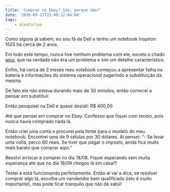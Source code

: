 ```yaml
---
title: 'Comprar no Ebay? Sim, porque não?'
date: '2010-09-21T22:40:12-04:00'
tags:
    - aleatorios
---
```


Como alguns já sabem, eu sou fã da <span class="bbli">Dell</span> e tenho um <span class="bbli">notebook</span> Inspiron 1525 há cerca de 2 anos.

Em todo este tempo, nunca tive nenhum problema com ele, exceto o citado [aqui](<http://ricardomartins.com.br/2008/12/17/relato-sobre-o-suporte-dell/ >), que na verdade não era um problema e sim um detalhe característico.

Enfim, há cerca de 2 meses meu notebook começou a apresentar falha na <span class="bbli">bateria</span> e informações do sistema operacional sugerindo a substituição da mesma.

De fato ela não estava durando mais de 30 minutos, então comecei a pensar em substituir.

Então pesquisei na Dell e quase desistí: R$ 400,00

Até que pensei em comprar no <span class="bbli">Ebay</span>. Confesso que fiquei com receio, pois nunca havia comprado nada lá.

Então criei uma conta e procurei pela fonte para o modelo do meu <span class="bbli">notebook</span>. Encontrei uma de 9 células por 30 dólares. Aí pensei: “- Se levar uma volta, perco 60 reais. Se tiver que pagar o imposto, ainda fica muito mais barato que comprar aqui.”

Resolví arriscar e comprei no dia 18/08. Fiquei esperando sem muita esperança até que no dia 18/09 chegou lá em casa!!!

Testei e está funcionando perfeitamente. Então aí vai a dica, se resolver comprar algo lá, escolha um vendendor bem qualificado (isto é muito importante), mas pode ficar tranquilo que não dá xabú!
